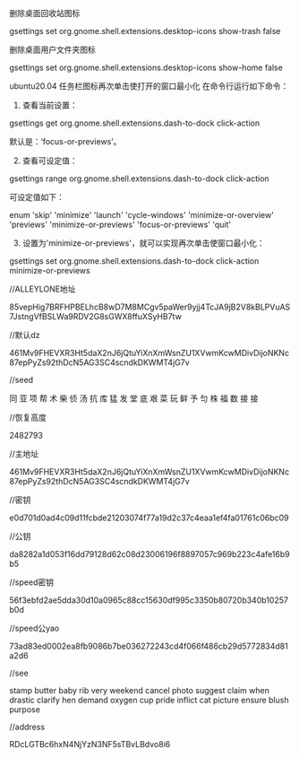 删除桌面回收站图标

gsettings set org.gnome.shell.extensions.desktop-icons show-trash false

删除桌面用户文件夹图标

gsettings set org.gnome.shell.extensions.desktop-icons show-home false

ubuntu20.04 任务栏图标再次单击使打开的窗口最小化
在命令行运行如下命令：

1. 查看当前设置：

gsettings get org.gnome.shell.extensions.dash-to-dock click-action

默认是：‘focus-or-previews’。

2. 查看可设定值：

gsettings range org.gnome.shell.extensions.dash-to-dock click-action

可设定值如下：

enum
'skip'
'minimize'
'launch'
'cycle-windows'
'minimize-or-overview'
'previews'
'minimize-or-previews'
'focus-or-previews'
'quit'

3. 设置为'minimize-or-previews'，就可以实现再次单击使窗口最小化：

gsettings set org.gnome.shell.extensions.dash-to-dock click-action minimize-or-previews

//ALLEYLONE地址

85vepHig7BRFHPBELhcB8wD7M8MCgv5paWer9yjj4TcJA9jB2V8kBLPVuAS7JstngVfBSLWa9RDV2G8sGWX8ffuXSyHB7tw

//默认dz

461Mv9FHEVXR3Ht5daX2nJ6jQtuYiXnXmWsnZU1XVwmKcwMDivDijoNKNc87epPyZs92thDcN5AG3SC4scndkDKWMT4jG7v

//seed

同 亚 项 帮 术 柴 侦 汤 抗 库 猛 发 堂 底 艰 菜 玩 鲜 予 匀 株 福 数 接 接

//恢复高度

2482793

//主地址

461Mv9FHEVXR3Ht5daX2nJ6jQtuYiXnXmWsnZU1XVwmKcwMDivDijoNKNc87epPyZs92thDcN5AG3SC4scndkDKWMT4jG7v

//密钥

e0d701d0ad4c09d11fcbde21203074f77a19d2c37c4eaa1ef4fa01761c06bc09


//公钥

da8282a1d053f16dd79128d62c08d23006196f8897057c969b223c4afe16b9b5

//speed密钥

56f3ebfd2ae5dda30d10a0965c88cc15630df995c3350b80720b340b10257b0d

//speed公yao

73ad83ed0002ea8fb9086b7be036272243cd4f066f486cb29d5772834d81a2d6

//see

stamp butter baby rib very weekend cancel photo suggest claim when drastic clarify hen demand oxygen cup pride inflict cat picture ensure blush purpose

//address

RDcLGTBc6hxN4NjYzN3NF5sTBvLBdvo8i6



